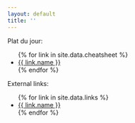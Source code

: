 ```yaml
---
layout: default
title: ''
---
```


Plat du jour:

<ul>
    {% for link in site.data.cheatsheet %}
        <li><a href="{{ link.link }}">{{ link.name }}</a></li>
    {% endfor %}
</ul>

External links:

<ul>
    {% for link in site.data.links %}
        <li><a href="{{ link.url }}" target="_blank">{{ link.name }}</a></li>
    {% endfor %}
</ul>
